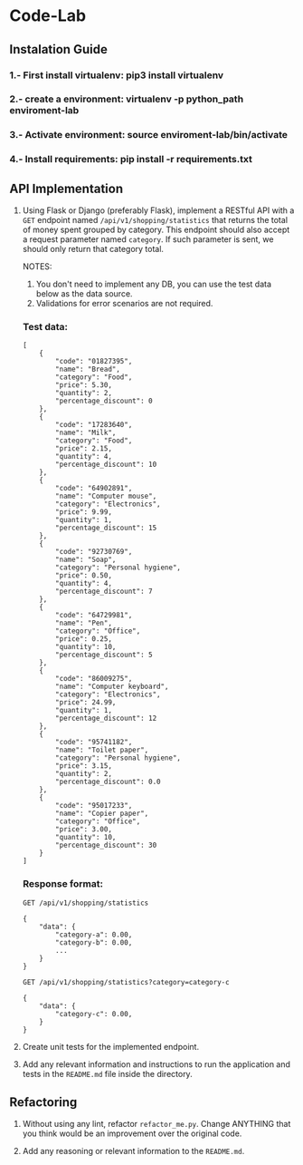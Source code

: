 # Code-Lab 

## Instalation Guide

### 1.- First install virtualenv: pip3 install virtualenv

### 2.- create a environment: virtualenv -p python_path enviroment-lab

### 3.- Activate environment: source enviroment-lab/bin/activate

### 4.- Install requirements: pip install -r requirements.txt


## API Implementation

1. Using Flask or Django (preferably Flask), implement a RESTful API with a `GET` endpoint named `/api/v1/shopping/statistics` that returns the total of money spent grouped by category. This endpoint should also accept a request parameter named `category`. If such parameter is sent, we should only return that category total.

    NOTES:
    1. You don't need to implement any DB, you can use the test data below as the data source.
    2. Validations for error scenarios are not required.

    ### Test data:
    ```
    [
        {
            "code": "01827395",
            "name": "Bread",
            "category": "Food",
            "price": 5.30,
            "quantity": 2,
            "percentage_discount": 0
        },
        {
            "code": "17283640",
            "name": "Milk",
            "category": "Food",
            "price": 2.15,
            "quantity": 4,
            "percentage_discount": 10
        },
        {
            "code": "64902891",
            "name": "Computer mouse",
            "category": "Electronics",
            "price": 9.99,
            "quantity": 1,
            "percentage_discount": 15
        },
        {
            "code": "92730769",
            "name": "Soap",
            "category": "Personal hygiene",
            "price": 0.50,
            "quantity": 4,
            "percentage_discount": 7
        },
        {
            "code": "64729981",
            "name": "Pen",
            "category": "Office",
            "price": 0.25,
            "quantity": 10,
            "percentage_discount": 5
        },
        {
            "code": "86009275",
            "name": "Computer keyboard",
            "category": "Electronics",
            "price": 24.99,
            "quantity": 1,
            "percentage_discount": 12
        },
        {
            "code": "95741182",
            "name": "Toilet paper",
            "category": "Personal hygiene",
            "price": 3.15,
            "quantity": 2,
            "percentage_discount": 0.0
        },
        {
            "code": "95017233",
            "name": "Copier paper",
            "category": "Office",
            "price": 3.00,
            "quantity": 10,
            "percentage_discount": 30
        }
    ]
    ```

    ### Response format:
    ```
    GET /api/v1/shopping/statistics

    {
        "data": {
            "category-a": 0.00,
            "category-b": 0.00,
            ...
        }
    }
    ```

    ```
    GET /api/v1/shopping/statistics?category=category-c

    {
        "data": {
            "category-c": 0.00,
        }
    }
    ```

2. Create unit tests for the implemented endpoint.

3. Add any relevant information and instructions to run the application and tests in the `README.md` file inside the directory.

## Refactoring

1. Without using any lint, refactor `refactor_me.py`. Change ANYTHING that you think would be an improvement over the original code.

2. Add any reasoning or relevant information to the `README.md`.